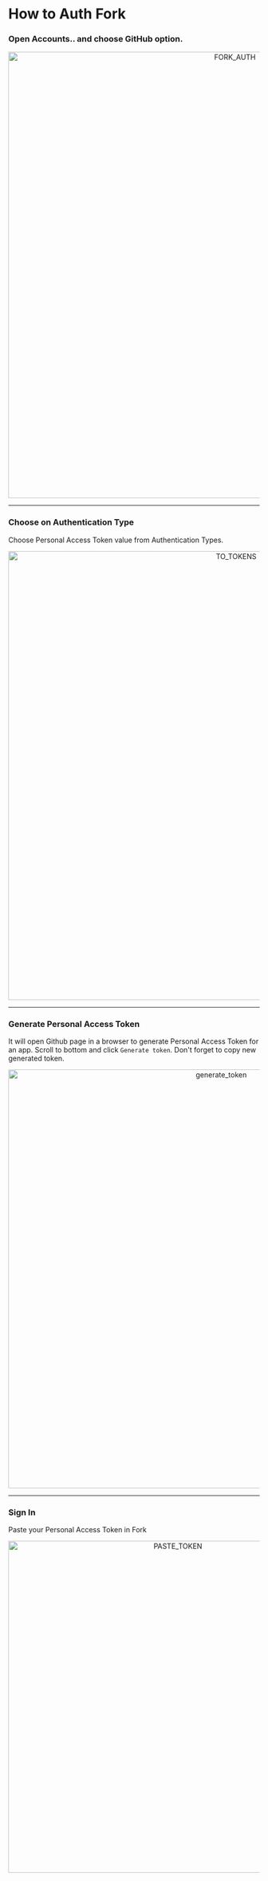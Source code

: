 # How to Auth Fork

### Open Accounts.. and choose GitHub option.
<p align="center"><img width="893" alt="FORK_AUTH" src="https://user-images.githubusercontent.com/89274213/179865786-60e5b224-06c5-41ed-b2dc-c8bb4cdfb14b.png"></p>

***

### Choose on Authentication Type
Choose Personal Access Token value from Authentication Types.
<p align="center"><img width="898" alt="TO_TOKENS" src="https://user-images.githubusercontent.com/89274213/179865935-2a81d5bc-947d-495a-b6c2-bb29f28f5d59.png"></p>

***

### Generate Personal Access Token
It will open Github page in a browser to generate Personal Access Token for an app. Scroll to bottom and click `Generate token`. Don't forget to copy new generated token.
<p align="center"><img width="838" alt="generate_token" src="https://user-images.githubusercontent.com/89274213/179866237-4d106d89-41f3-4408-8599-695c45c7a276.png"></p>

***

### Sign In
Paste your Personal Access Token in Fork
<p align="center"><img width="664" alt="PASTE_TOKEN" src="https://user-images.githubusercontent.com/89274213/179866263-23ac76a8-a7ef-450e-87a9-1c53efc2b647.png"></p>
